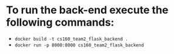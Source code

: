 # To run the back-end execute the following commands:
- ```docker build -t cs160_team2_flask_backend . ```
- ```docker run -p 8000:8000 cs160_team2_flask_backend```
